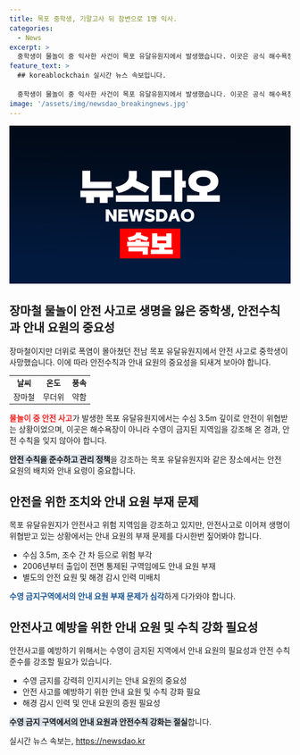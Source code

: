 ```yaml
---
title: 목포 중학생, 기말고사 뒤 참변으로 1명 익사.
categories:
  - News
excerpt: >
  중학생이 물놀이 중 익사한 사건이 목포 유달유원지에서 발생했습니다. 이곳은 공식 해수욕장이 아니고 수영이 금지된 곳으로, 출입이 통제된 곳에서의 수영으로 보고 있습니다. 해당 사고로부터 안전 요원이나 해경의 감시 인력이 부재되어 있었으며, 정확한 사고 경위를 조사 중입니다. 사건 이후 유달유원지는 수영을 금지하는 안내 방송을 흘러나오고 있습니다. 무더운 여름철에 안전사고가 발생한 바다에서의 물놀이에 대해 경각심을 일으켜야 할 시점입니다.
feature_text: >
  ## koreablockchain 실시간 뉴스 속보입니다.

  중학생이 물놀이 중 익사한 사건이 목포 유달유원지에서 발생했습니다. 이곳은 공식 해수욕장이 아니고 수영이 금지된 곳으로, 출입이 통제된 곳에서의 수영으로 보고 있습니다. 해당 사고로부터 안전 요원이나 해경의 감시 인력이 부재되어 있었으며, 정확한 사고 경위를 조사 중입니다. 사건 이후 유달유원지는 수영을 금지하는 안내 방송을 흘러나오고 있습니다. 무더운 여름철에 안전사고가 발생한 바다에서의 물놀이에 대해 경각심을 일으켜야 할 시점입니다.
image: '/assets/img/newsdao_breakingnews.jpg'
---
```


<p><img src="/assets/img/newsdao_breakingnews.jpg" alt="koreablockchain 속보" /></p>

<h2 data-ke-size="size26">장마철 물놀이 안전 사고로 생명을 잃은 중학생, 안전수칙과 안내 요원의 중요성</h2>

<p data-ke-size="size16">장마철이지만 더위로 폭염이 몰아쳤던 전남 목포 유달유원지에서 안전 사고로 중학생이 사망했습니다. 이에 따라 안전수칙과 안내 요원의 중요성을 되새겨 보아야 합니다.</p>

<table>
  <tr>
    <td style="text-align: center; height: 17px;"><b>날씨</b></td>
    <td style="text-align: center; height: 17px;"><b>온도</b></td>
    <td style="text-align: center; height: 17px;"><b>풍속</b></td>
  </tr>
  <tr>
    <td style="text-align: center; height: 17px;">장마철</td>
    <td style="text-align: center; height: 17px;">무더위</td>
    <td style="text-align: center; height: 17px;">약함</td>
  </tr>
</table>

<p data-ke-size="size16"><b><span style="color: #ee2323;">물놀이 중 안전 사고</span></b>가 발생한 목포 유달유원지에서는 수심 3.5m 깊이로 안전이 위협받는 상황이었으며, 이곳은 해수욕장이 아니라 수영이 금지된 지역임을 강조해 온 경과, 안전 수칙을 잊지 않아야 합니다.</p>

<p data-ke-size="size16;"><b><span style="background-color: #21538527;">안전 수칙을 준수하고 관리 정책</span></b>을 강조하는 목포 유달유원지와 같은 장소에서는 안전 요원의 배치와 안내 요령이 중요합니다.</p>

<h2 data-ke-size="size26">안전을 위한 조치와 안내 요원 부재 문제</h2>

<p data-ke-size="size16">목포 유달유원지가 안전사고 위험 지역임을 강조하고 있지만, 안전사고로 이어져 생명이 위협받고 있는 상황에서는 안내 요원의 부재 문제를 다시한번 짚어봐야 합니다.</p>

<ul>
  <li>수심 3.5m, 조수 간 차 등으로 위험 부각</li>
  <li>2006년부터 출입이 전면 통제된 구역임에도 안내 요원 부재</li>
  <li>별도의 안전 요원 및 해경 감시 인력 미배치</li>
</ul>

<p data-ke-size="size16"><b><span style="color: #1a5490;">수영 금지구역에서의 안내 요원 부재 문제가 심각</span></b>하게 다가와야 합니다.</p>

<h2 data-ke-size="size26">안전사고 예방을 위한 안내 요원 및 수칙 강화 필요성</h2>

<p data-ke-size="size16">안전사고를 예방하기 위해서는 수영이 금지된 지역에서 안내 요원의 필요성과 안전 수칙 준수를 강조할 필요가 있습니다.</p>

<ul>
  <li>수영 금지를 강력히 인지시키는 안내 요원의 중요성</li>
  <li>안전 사고를 예방하기 위한 안내 요원 및 수칙 강화 필요</li>
  <li>해경 감시 인력 및 안내 요원의 증원 필요성</li>
</ul>

<p data-ke-size="size16;"><b><span style="background-color: #21538527;">수영 금지 구역에서의 안내 요원과 안전수칙 강화는 절실</span></b>합니다.</p>
실시간 뉴스 속보는, <a href="https://newsdao.kr" rel="dofollow">https://newsdao.kr</a>


